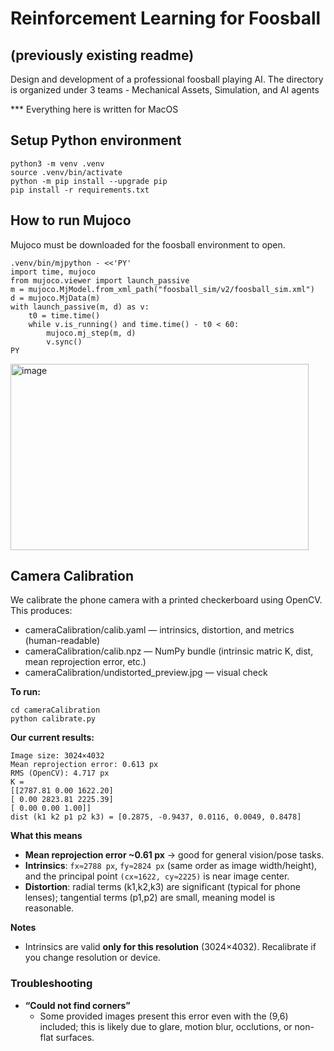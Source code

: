 # Reinforcement Learning for Foosball

## (previously existing readme)
Design and development of a professional foosball playing AI.
The directory is organized under 3 teams - Mechanical Assets, Simulation, and AI agents

*** Everything here is written for MacOS

## Setup Python environment 
```
python3 -m venv .venv
source .venv/bin/activate
python -m pip install --upgrade pip
pip install -r requirements.txt
```

## How to run Mujoco
Mujoco must be downloaded for the foosball environment to open.

```
.venv/bin/mjpython - <<'PY'
import time, mujoco
from mujoco.viewer import launch_passive
m = mujoco.MjModel.from_xml_path("foosball_sim/v2/foosball_sim.xml")
d = mujoco.MjData(m)
with launch_passive(m, d) as v:
    t0 = time.time()
    while v.is_running() and time.time() - t0 < 60:
        mujoco.mj_step(m, d)
        v.sync()
PY
```
<img width="477" height="298" alt="image" src="https://github.com/user-attachments/assets/a489d607-8103-48c5-86f4-862801a099a3" />



## Camera Calibration

We calibrate the phone camera with a printed checkerboard using OpenCV. This produces:
- cameraCalibration/calib.yaml — intrinsics, distortion, and metrics (human-readable)
- cameraCalibration/calib.npz — NumPy bundle (intrinsic matric K, dist, mean reprojection error, etc.)
- cameraCalibration/undistorted_preview.jpg — visual check

**To run:**
```
cd cameraCalibration
python calibrate.py
```

**Our current results:**
```
Image size: 3024×4032
Mean reprojection error: 0.613 px
RMS (OpenCV): 4.717 px
K =
[[2787.81 0.00 1622.20]
[ 0.00 2823.81 2225.39]
[ 0.00 0.00 1.00]]
dist (k1 k2 p1 p2 k3) = [0.2875, -0.9437, 0.0116, 0.0049, 0.8478]
```

**What this means**
- **Mean reprojection error ~0.61 px** → good for general vision/pose tasks.
- **Intrinsics**: `fx≈2788 px`, `fy≈2824 px` (same order as image width/height), and the principal point `(cx≈1622, cy≈2225)` is near image center.
- **Distortion**: radial terms (k1,k2,k3) are significant (typical for phone lenses); tangential terms (p1,p2) are small, meaning model is reasonable.

**Notes**
- Intrinsics are valid **only for this resolution** (3024×4032). Recalibrate if you change resolution or device.

### Troubleshooting

- **“Could not find corners”**
  - Some provided images present this error even with the (9,6) included; this is likely due to glare, motion blur, occlutions, or non-flat surfaces. 




















